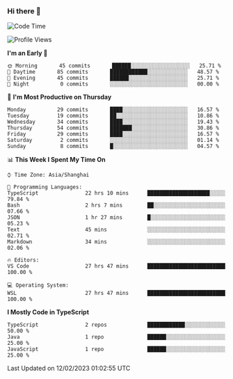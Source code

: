 ### Hi there 👋

<!--
**waynelwz/waynelwz** is a ✨ _special_ ✨ repository because its `README.md` (this file) appears on your GitHub profile.

Here are some ideas to get you started:

- 🔭 I’m currently working on ...
- 🌱 I’m currently learning ...
- 👯 I’m looking to collaborate on ...
- 🤔 I’m looking for help with ...
- 💬 Ask me about ...
- 📫 How to reach me: ...
- 😄 Pronouns: ...
- ⚡ Fun fact: ...
-->

<!--START_SECTION:waka-->
![Code Time](http://img.shields.io/badge/Code%20Time-1%2C022%20hrs%2027%20mins-blue)

![Profile Views](http://img.shields.io/badge/Profile%20Views-0-blue)

**I'm an Early 🐤** 

```text
🌞 Morning       45 commits       ██████░░░░░░░░░░░░░░░░░░░   25.71 % 
🌆 Daytime       85 commits       ████████████░░░░░░░░░░░░░   48.57 % 
🌃 Evening       45 commits       ██████░░░░░░░░░░░░░░░░░░░   25.71 % 
🌙 Night          0 commits       ░░░░░░░░░░░░░░░░░░░░░░░░░   00.00 % 

```
📅 **I'm Most Productive on Thursday** 

```text
Monday          29 commits       ████░░░░░░░░░░░░░░░░░░░░░   16.57 % 
Tuesday         19 commits       ██░░░░░░░░░░░░░░░░░░░░░░░   10.86 % 
Wednesday       34 commits       ████░░░░░░░░░░░░░░░░░░░░░   19.43 % 
Thursday        54 commits       ███████░░░░░░░░░░░░░░░░░░   30.86 % 
Friday          29 commits       ████░░░░░░░░░░░░░░░░░░░░░   16.57 % 
Saturday         2 commits       ░░░░░░░░░░░░░░░░░░░░░░░░░   01.14 % 
Sunday           8 commits       █░░░░░░░░░░░░░░░░░░░░░░░░   04.57 % 

```


📊 **This Week I Spent My Time On** 

```text
⌚︎ Time Zone: Asia/Shanghai

💬 Programming Languages: 
TypeScript               22 hrs 10 mins      ████████████████████░░░░░   79.84 % 
Bash                     2 hrs 7 mins        ██░░░░░░░░░░░░░░░░░░░░░░░   07.66 % 
JSON                     1 hr 27 mins        █░░░░░░░░░░░░░░░░░░░░░░░░   05.23 % 
Text                     45 mins             ░░░░░░░░░░░░░░░░░░░░░░░░░   02.71 % 
Markdown                 34 mins             ░░░░░░░░░░░░░░░░░░░░░░░░░   02.06 % 

🔥 Editors: 
VS Code                  27 hrs 47 mins      █████████████████████████   100.00 % 

💻 Operating System: 
WSL                      27 hrs 47 mins      █████████████████████████   100.00 % 

```

**I Mostly Code in TypeScript** 

```text
TypeScript               2 repos             ████████████░░░░░░░░░░░░░   50.00 % 
Java                     1 repo              ██████░░░░░░░░░░░░░░░░░░░   25.00 % 
JavaScript               1 repo              ██████░░░░░░░░░░░░░░░░░░░   25.00 % 

```



 Last Updated on 12/02/2023 01:02:55 UTC
<!--END_SECTION:waka-->
